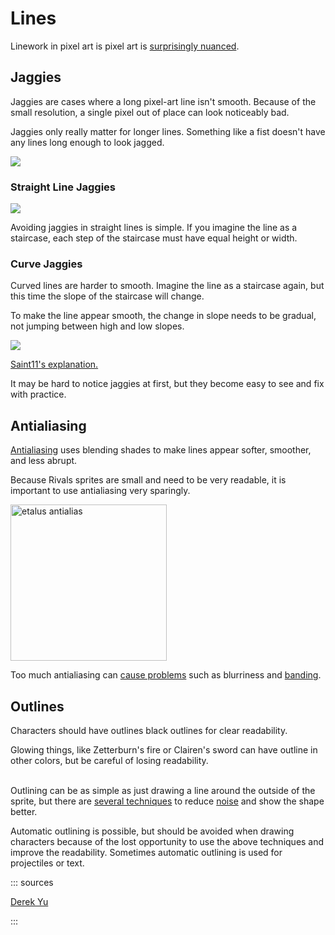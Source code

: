 # Lines

Linework in pixel art is pixel art is [surprisingly nuanced](https://saint11.org/img/pixel-tutorials/Fundamentals2.gif).

## Jaggies

Jaggies are cases where a long pixel-art line isn't smooth. Because of the small resolution, a single pixel out of place
can look noticeably bad.

Jaggies only really matter for longer lines. Something like a fist doesn't have any lines long enough to look jagged.

![](https://i.imgur.com/S2dbRxm.gif)

### Straight Line Jaggies

![](http://www.derekyu.com/images/extras/straight_jag.gif)

Avoiding jaggies in straight lines is simple. If you imagine the line as a staircase, each step of the staircase must
have equal height or width.

### Curve Jaggies

Curved lines are harder to smooth. Imagine the line as a staircase again, but this time the slope of the staircase will
change.

To make the line appear smooth, the change in slope needs to be gradual, not jumping between high and low slopes.

![](https://saint11.org/img/articles/2/jaggies_fix.png)

[Saint11's explanation.](https://saint11.org/pixel_art_articles/article2/#step-3-fix-jaggies-and-add-detail:~:text=Imagine%20that%20the%20border%20or%20line,of%20pixels%20in%20each%20step.%20We)

It may be hard to notice jaggies at first, but they become easy to see and fix with practice.

## Antialiasing

[Antialiasing](https://saint11.org/pixel_art_articles/article5/) uses blending shades to make lines appear softer,
smoother, and less abrupt.

Because Rivals sprites are small and need to be very readable, it is important to use antialiasing very sparingly.

<img src="https://i.gyazo.com/d791cb98ab72a26030e40296b5fc83f0.png" height=250 alt="etalus antialias">

Too much antialiasing
can [cause problems](http://pixeljoint.com/forum/forum_posts.asp?TID=11299&PID=139318#PD:~:text=Bad%20AA%3A)
such as blurriness and [banding](shading.md#banding).

## Outlines

Characters should have outlines black outlines for clear readability.

Glowing things, like Zetterburn's fire or Clairen's sword can have outline in other colors, but be careful of losing
readability.

\
Outlining can be as simple as just drawing a line around the outside of the sprite, but there
are [several techniques](https://youtu.be/gW1G_FLsuEs?t=377) to reduce [noise](simplification.md#noise) and show the
shape better.

Automatic outlining is possible, but should be avoided when drawing characters because of the lost opportunity to use
the above techniques and improve the readability. Sometimes automatic outlining is used for projectiles or text.

::: sources

[Derek Yu](http://www.derekyu.com/)

:::